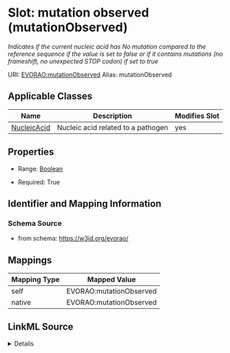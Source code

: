 

# Slot: mutation observed (mutationObserved) 


_Indicates if the current nucleic acid has No mutation compared to the reference sequence if the value is set to false or if it contains mutations (no frameshift, no unexpected STOP codon) if set to true_





URI: [EVORAO:mutationObserved](https://w3id.org/evorao/mutationObserved)
Alias: mutationObserved

<!-- no inheritance hierarchy -->





## Applicable Classes

| Name | Description | Modifies Slot |
| --- | --- | --- |
| [NucleicAcid](NucleicAcid.md) | Nucleic acid related to a pathogen |  yes  |







## Properties

* Range: [Boolean](Boolean.md)

* Required: True





## Identifier and Mapping Information







### Schema Source


* from schema: https://w3id.org/evorao/




## Mappings

| Mapping Type | Mapped Value |
| ---  | ---  |
| self | EVORAO:mutationObserved |
| native | EVORAO:mutationObserved |




## LinkML Source

<details>
```yaml
name: mutationObserved
description: Indicates if the current nucleic acid has No mutation compared to the
  reference sequence if the value is set to false or if it contains mutations (no
  frameshift, no unexpected STOP codon) if set to true
title: mutation observed
from_schema: https://w3id.org/evorao/
rank: 1000
alias: mutationObserved
domain_of:
- NucleicAcid
range: boolean
required: true
multivalued: false

```
</details>